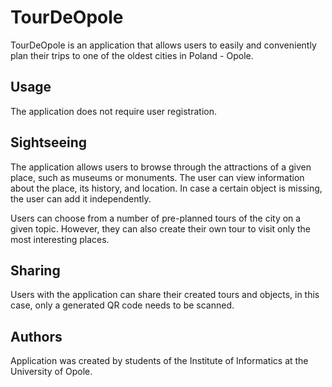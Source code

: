 # TourDeOpole
TourDeOpole is an application that allows users to easily and conveniently plan their trips to one of the oldest cities in Poland - Opole.

## Usage 
The application does not require user registration.

## Sightseeing
The application allows users to browse through the attractions of a given place, such as museums or monuments. The user can view information about the place, its history, and location. In case a certain object is missing, the user can add it independently.

Users can choose from a number of pre-planned tours of the city on a given topic. However, they can also create their own tour to visit only the most interesting places.

## Sharing
Users with the application can share their created tours and objects, in this case, only a generated QR code needs to be scanned.

## Authors
Application was created by students of the Institute of Informatics at the University of Opole.
